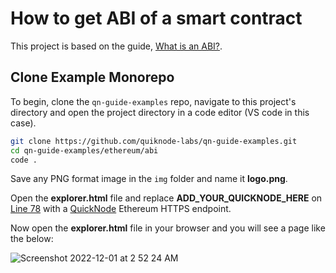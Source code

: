# How to get ABI of a smart contract

This project is based on the guide, [What is an ABI?](https://www.quicknode.com/guides/smart-contract-development/what-is-an-abi).

## Clone Example Monorepo

To begin, clone the `qn-guide-examples` repo, navigate to this project's directory and open the project directory in a code editor (VS code in this case).

```bash
git clone https://github.com/quiknode-labs/qn-guide-examples.git
cd qn-guide-examples/ethereum/abi
code .
```

Save any PNG format image in the `img` folder and name it **logo.png**.

Open the **explorer.html** file and replace **ADD_YOUR_QUICKNODE_HERE** on [Line 78](https://github.com/quiknode-labs/qn-guide-examples/blob/main/ethereum/explorer/explorer.html#L78) with a [QuickNode](https://www.quicknode.com/?utm_source=githubscaffolds&utm_campaign=explorer_app) Ethereum HTTPS endpoint.

Now open the **explorer.html** file in your browser and you will see a page like the below:

![Screenshot 2022-12-01 at 2 52 24 AM](https://user-images.githubusercontent.com/41318044/204910906-3241f9bc-1ba0-4d7d-a009-8e524e0e5145.png)
